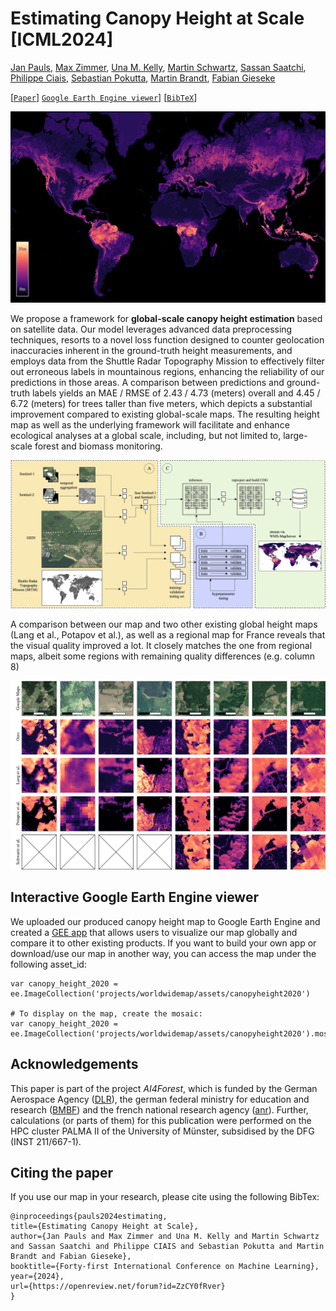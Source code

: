 # Estimating Canopy Height at Scale [ICML2024]

[Jan Pauls](https://www.wi.uni-muenster.de/de/institut/dasc/personen/jan-pauls), [Max Zimmer](https://maxzimmer.org), [Una M. Kelly](https://www.wi.uni-muenster.de/de/institut/dasc/personen/una-kelly), [Martin Schwartz](https://www.researchgate.net/profile/Martin-Schwartz-6), [Sassan Saatchi](https://science.jpl.nasa.gov/people/Saatchi/), [Philippe Ciais](https://www.lsce.ipsl.fr/Phocea/Pisp/index.php?nom=philippe.ciais), [Sebastian Pokutta](https://pokutta.com), [Martin Brandt](https://www.researchgate.net/profile/Martin-Brandt-2), [Fabian Gieseke](https://www.wi.uni-muenster.de/department/dasc/people/fabian-gieseke)


[[`Paper`](http://arxiv.org/abs/2406.01076)] [`Google Earth Engine viewer`](https://worldwidemap.projects.earthengine.app/view/canopy-height-2020)] [[`BibTeX`](#citing-the-paper)]

![Global canopy height map](figures/global_canopy_height.png)

We propose a framework for **global-scale canopy height estimation** based on satellite data. Our model leverages advanced data preprocessing techniques, resorts to a novel loss function designed to counter geolocation inaccuracies inherent in the ground-truth height measurements, and employs data from the Shuttle Radar Topography Mission to effectively filter out erroneous labels in mountainous regions, enhancing the reliability of our predictions in those areas. A comparison between predictions and ground-truth labels yields an MAE / RMSE of 2.43 / 4.73 (meters) overall and 4.45 / 6.72 (meters) for trees taller than five meters, which depicts a substantial improvement compared to existing global-scale maps. The resulting height map as well as the underlying framework will facilitate and enhance ecological analyses at a global scale, including, but not limited to, large-scale forest and biomass monitoring.

![Global canopy height map](figures/pipeline.png)

A comparison between our map and two other existing global height maps (Lang et al., Potapov et al.), as well as a regional map for France reveals that the visual quality improved a lot. It closely matches the one from regional maps, albeit some regions with remaining quality differences (e.g. column 8)

![Global and regional comparison](figures/global_and_regional_comparison.png)

## Interactive Google Earth Engine viewer
We uploaded our produced canopy height map to Google Earth Engine and created a [GEE app](https://worldwidemap.projects.earthengine.app/view/canopy-height-2020) that allows users to visualize our map globally and compare it to other existing products. If you want to build your own app or download/use our map in another way, you can access the map under the following asset_id:

```
var canopy_height_2020 = ee.ImageCollection('projects/worldwidemap/assets/canopyheight2020')

# To display on the map, create the mosaic:
var canopy_height_2020 = ee.ImageCollection('projects/worldwidemap/assets/canopyheight2020').mosaic()
```

## Acknowledgements

This paper is part of the project *AI4Forest*, which is funded by the
German Aerospace Agency
([DLR](https://github.com/AI4Forest/Global-Canopy-Height-Map)), the
german federal ministry for education and research
([BMBF](https://www.bmbf.de/bmbf/en/home/home_node.html)) and the french
national research agency ([anr](https://anr.fr/en/)). Further,
calculations (or parts of them) for this publication were performed on
the HPC cluster PALMA II of the University of Münster, subsidised by the
DFG (INST 211/667-1).

## Citing the paper

If you use our map in your research, please cite using the following BibTex:

```
@inproceedings{pauls2024estimating,
title={Estimating Canopy Height at Scale},
author={Jan Pauls and Max Zimmer and Una M. Kelly and Martin Schwartz and Sassan Saatchi and Philippe CIAIS and Sebastian Pokutta and Martin Brandt and Fabian Gieseke},
booktitle={Forty-first International Conference on Machine Learning},
year={2024},
url={https://openreview.net/forum?id=ZzCY0fRver}
}
```
